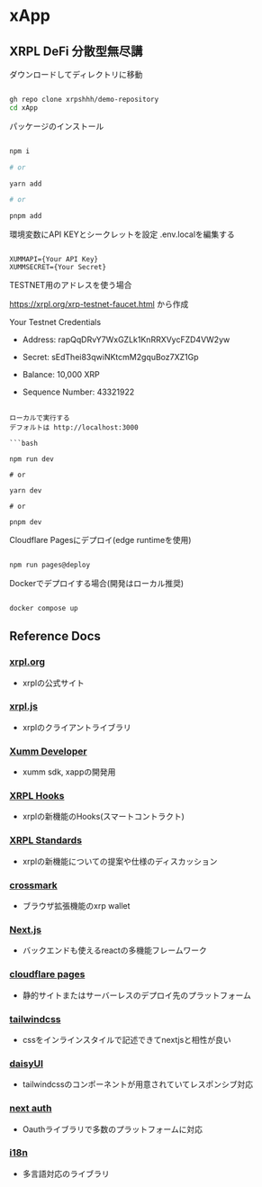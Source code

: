 # xApp
## XRPL DeFi 分散型無尽講

ダウンロードしてディレクトリに移動

```bash

gh repo clone xrpshhh/demo-repository
cd xApp

```

パッケージのインストール

```bash

npm i

# or

yarn add

# or

pnpm add
```

環境変数にAPI KEYとシークレットを設定
.env.localを編集する

```.env:.env.local

XUMMAPI={Your API Key}
XUMMSECRET={Your Secret}

```
TESTNET用のアドレスを使う場合　

https://xrpl.org/xrp-testnet-faucet.html から作成

Your Testnet Credentials

- Address:
rapQqDRvY7WxGZLk1KnRRXVycFZD4VW2yw

- Secret:
sEdThei83qwiNKtcmM2gquBoz7XZ1Gp

- Balance:
10,000 XRP

- Sequence Number:
43321922


```

ローカルで実行する
デフォルトは http://localhost:3000

```bash

npm run dev

# or

yarn dev

# or

pnpm dev

```

Cloudflare Pagesにデプロイ(edge runtimeを使用)

```bash

npm run pages@deploy

```

Dockerでデプロイする場合(開発はローカル推奨)

```bash

docker compose up

```

## Reference Docs
### [xrpl.org](https://xrpl.org/protocol-reference.html)
- xrplの公式サイト
### [xrpl.js](https://js.xrpl.org)
- xrplのクライアントライブラリ
### [Xumm Developer](https://docs.xumm.dev/)
- xumm sdk, xappの開発用
### [XRPL Hooks](https://xrpl-hooks.readme.io/)
- xrplの新機能のHooks(スマートコントラクト)
### [XRPL Standards](https://github.com/XRPLF/XRPL-Standards/discussions)
- xrplの新機能についての提案や仕様のディスカッション
### [crossmark](https://docs.crossmark.io/)
- ブラウザ拡張機能のxrp wallet


### [Next.js](https://nextjs.org/docs)
- バックエンドも使えるreactの多機能フレームワーク
### [cloudflare pages](https://developers.cloudflare.com/pages/)
- 静的サイトまたはサーバーレスのデプロイ先のプラットフォーム
### [tailwindcss](https://tailwindcss.com/docs/installation)
- cssをインラインスタイルで記述できてnextjsと相性が良い
### [daisyUI](https://daisyui.com/components/)
- tailwindcssのコンポーネントが用意されていてレスポンシブ対応
### [next auth](https://next-auth.js.org/)
- Oauthライブラリで多数のプラットフォームに対応
### [i18n](https://www.i18next.com/)
- 多言語対応のライブラリ
